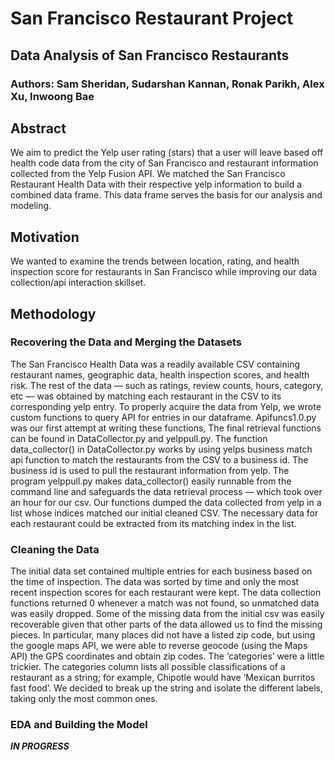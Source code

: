 # San Francisco Restaurant Project
## Data Analysis of San Francisco Restaurants 

### Authors: Sam Sheridan, Sudarshan Kannan, Ronak Parikh, Alex Xu, Inwoong Bae

## Abstract
We aim to predict the Yelp user rating (stars) that a user will leave based off health code data from the city of San Francisco and restaurant information collected from the Yelp Fusion API. We matched the San Francisco Restaurant Health Data with their respective yelp information to build a combined data frame. This data frame serves the basis for our analysis and modeling. 


## Motivation
We wanted to examine the trends between location, rating, and health inspection score for restaurants in San Francisco while improving our data collection/api interaction skillset.  

## Methodology
### Recovering the Data and Merging the Datasets
The San Francisco Health Data was a readily available CSV containing restaurant names, geographic data, health inspection scores,  and health risk.  The rest of the data — such as ratings, review counts, hours, category, etc — was obtained by matching each restaurant in the CSV to its corresponding yelp entry. To properly acquire the data from Yelp, we wrote custom functions to query API for entries in our dataframe. Apifuncs1.0.py  was our first attempt at writing these functions, The final retrieval functions can be found in DataCollector.py and yelppull.py. The function data_collector() in DataCollector.py works by using yelps business match api function to match the restaurants from the CSV to a business id. The business id is used to pull the restaurant information from yelp. The program yelppull.py makes data_collector() easily runnable from the command line and safeguards the data retrieval process — which took over an hour for our csv. Our functions dumped the data collected from yelp in a list whose indices matched our initial cleaned CSV. The necessary data for each restaurant could be extracted from its matching index in the list. 

### Cleaning the Data
The initial data set contained multiple entries for each business based on the time of inspection. The data was sorted by time and only the most recent inspection scores for each restaurant were kept. The data collection functions returned 0 whenever a match was not found, so unmatched data was easily dropped. Some of the missing data from the initial csv was easily recoverable given that other parts of the data allowed us to find the missing pieces.  In particular, many places did not have a listed zip code, but using the google maps API, we were able to reverse geocode (using the Maps API) the GPS coordinates and obtain zip codes. The ‘categories’ were a little trickier. The categories column lists all possible classifications of a restaurant as a string; for example, Chipotle would have ‘Mexican burritos fast food’. We decided to break up the string and isolate the different labels, taking only the most common ones. 

### EDA and Building the Model
***IN PROGRESS***

